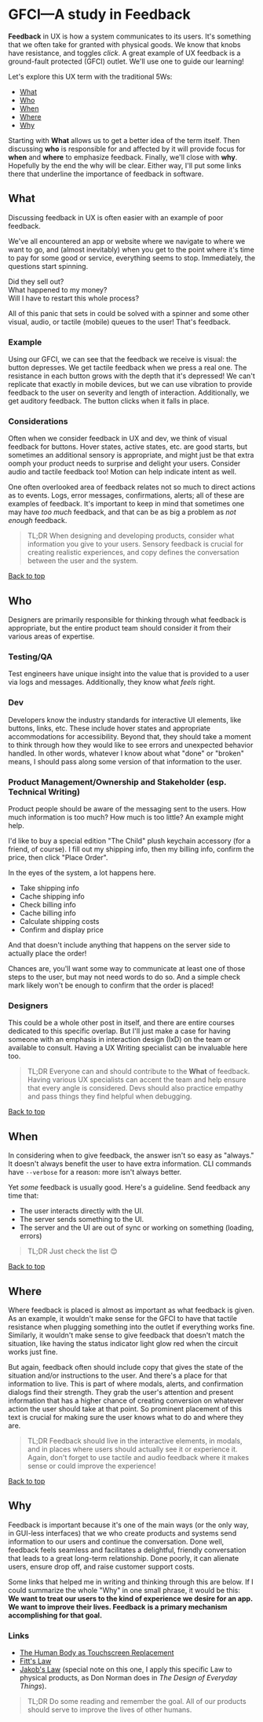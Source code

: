 # GFCI—A study in Feedback

**Feedback** in UX is how a system communicates to its users. It's something that we often take for granted
with physical goods. We know that knobs have resistance, and toggles _click_. A great example of UX feedback
is a ground-fault protected (GFCI) outlet. We'll use one to guide our learning!

Let's explore this UX term with the traditional 5Ws:

- [What](#what)
- [Who](#who)
- [When](#when)
- [Where](#where)
- [Why](#why)

Starting with **What** allows us to get a better idea of the term itself. Then discussing **who** is responsible
for and affected by it will provide focus for **when** and **where** to emphasize feedback. Finally, we'll close
with **why**. Hopefully by the end the why will be clear. Either way, I'll put some links there that underline
the importance of feedback in software.

## What

Discussing feedback in UX is often easier with an example of poor feedback.

We've all encountered an app or website where we navigate to where we want to go, and (almost inevitably) when you
get to the point where it's time to pay for some good or service, everything seems to stop. Immediately, the
questions start spinning.

Did they sell out?  
What happened to my money?  
Will I have to restart this whole process?

All of this panic that sets in could be solved with a spinner and some other visual, audio, or tactile (mobile) queues
to the user! That's feedback.

### Example

Using our GFCI, we can see that the feedback we receive is visual: the button depresses. We get tactile feedback
when we press a real one. The resistance in each button grows with the depth that it's depressed! We can't
replicate that exactly in mobile devices, but we can use vibration to provide feedback to the user on severity
and length of interaction. Additionally, we get auditory feedback. The button clicks when it falls in place.

### Considerations

Often when we consider feedback in UX and dev, we think of visual feedback for buttons. Hover states, active states,
etc. are good starts, but sometimes an additional sensory is appropriate, and might just be that extra oomph
your product needs to surprise and delight your users. Consider audio and tactile feedback too! Motion can help
indicate intent as well.

One often overlooked area of feedback relates not so much to direct actions as to events. Logs, error messages,
confirmations, alerts; all of these are examples of feedback. It's important to keep in mind that sometimes one
may have _too much_ feedback, and that can be as big a problem as _not enough_ feedback.

> TL;DR When designing and developing products, consider what information you give to your users. Sensory feedback is crucial for creating realistic experiences, and copy defines the conversation between the user and the system.

[Back to top](#gfcia-study-in-feedback)

## Who

Designers are primarily responsible for thinking through what feedback is appropriate, but the entire product team
should consider it from their various areas of expertise.

### Testing/QA

Test engineers have unique insight into the value that is provided to a user via logs and messages. Additionally,
they know what _feels_ right.

### Dev

Developers know the industry standards for interactive UI elements, like buttons, links, etc. These include hover states and
appropriate accommodations for accessibility. Beyond that, they should take a moment to think through how they would like
to see errors and unexpected behavior handled. In other words, whatever I know about what "done" or "broken" means, I should
pass along some version of that information to the user.

### Product Management/Ownership and Stakeholder (esp. Technical Writing)

Product people should be aware of the messaging sent to the users. How much information is too much? How much is too little?
An example might help.

I'd like to buy a special edition "The Child" plush keychain accessory (for a friend, of course). I fill out my shipping info,
then my billing info, confirm the price, then click "Place Order".

In the eyes of the system, a lot happens here.

- Take shipping info
- Cache shipping info
- Check billing info
- Cache billing info
- Calculate shipping costs
- Confirm and display price

And that doesn't include anything that happens on the server side to actually place the order!

Chances are, you'll want some way to communicate at least one of those steps to the user, but may not need words to do so.
And a simple check mark likely won't be enough to confirm that the order is placed!

### Designers

This could be a whole other post in itself, and there are entire courses dedicated to this specific overlap. But I'll just
make a case for having someone with an emphasis in interaction design (IxD) on the team or available to consult. Having a
UX Writing specialist can be invaluable here too.

> TL;DR Everyone can and should contribute to the **What** of feedback. Having various UX specialists can accent the team and help ensure that every angle is considered. Devs should also practice empathy and pass things they find helpful when debugging.

[Back to top](#gfcia-study-in-feedback)

## When

In considering when to give feedback, the answer isn't so easy as "always." It doesn't always benefit the user to have
extra information. CLI commands have `--verbose` for a reason: more isn't always better.

Yet _some_ feedback is usually good. Here's a guideline. Send feedback any time that:

- The user interacts directly with the UI.
- The server sends something to the UI.
- The server and the UI are out of sync or working on something (loading, errors)

> TL;DR Just check the list 😊

[Back to top](#gfcia-study-in-feedback)

## Where

Where feedback is placed is almost as important as what feedback is given. As an example, it wouldn't make sense for the GFCI
to have that tactile resistance when plugging something into the outlet if everything works fine. Similarly, it wouldn't make
sense to give feedback that doesn't match the situation, like having the status indicator light glow red when the circuit
works just fine.

But again, feedback often should include copy that gives the state of the situation and/or instructions to the user. And
there's a place for that information to live. This is part of where modals, alerts, and confirmation dialogs find their
strength. They grab the user's attention and present information that has a higher chance of creating conversion
on whatever action the user should take at that point. So prominent placement of this text is crucial for making sure
the user knows what to do and where they are.

> TL;DR Feedback should live in the interactive elements, in modals, and in places where users should actually see it or experience it. Again, don't forget to use tactile and audio feedback where it makes sense or could improve the experience!

[Back to top](#gfcia-study-in-feedback)

## Why

Feedback is important because it's one of the main ways (or the only way, in GUI-less interfaces) that we who create
products and systems send information to our users and continue the conversation. Done well, feedback feels seamless
and facilitates a delightful, friendly conversation that leads to a great long-term relationship. Done poorly, it
can alienate users, ensure drop off, and raise customer support costs.

Some links that helped me in writing and thinking through this are below. If I could summarize the whole "Why" in
one small phrase, it would be this:  
**We want to treat our users to the kind of experience we desire for an app. We want to improve their lives. Feedback**
**is a primary mechanism accomplishing for that goal.**

### Links

- [The Human Body as Touchscreen Replacement](https://www.nngroup.com/articles/human-body-touch-input/)
- [Fitt's Law](https://lawsofux.com/fittss-law/)
- [Jakob's Law](https://lawsofux.com/jakobs-law/) (special note on this one, I apply this specific Law to physical products, as Don Norman does in _The Design of Everyday Things_).

> TL;DR Do some reading and remember the goal. All of our products should serve to improve the lives of other humans.
